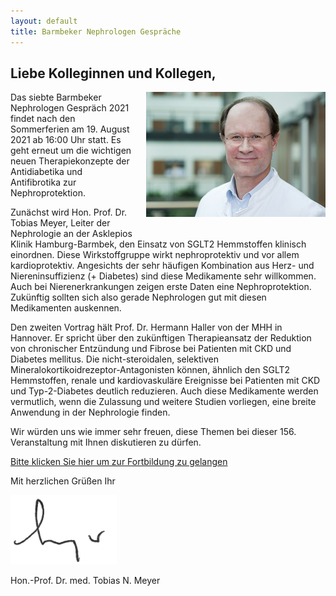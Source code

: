 ```yaml
---
layout: default
title: Barmbeker Nephrologen Gespräche
---
```

## Liebe Kolleginnen und Kollegen,

<img src="/assets/images/CA_Meyer.jpg" height="200rem" style="float:right; margin-left:20px; margin-bottom:20px;">Das siebte Barmbeker Nephrologen Gespräch 2021 findet nach den Sommerferien am 19. August 2021 ab 16:00 Uhr statt. Es geht erneut um die wichtigen neuen Therapiekonzepte der Antidiabetika und Antifibrotika zur Nephroprotektion.     
    
Zunächst wird Hon. Prof. Dr. Tobias Meyer, Leiter der Nephrologie an der Asklepios Klinik Hamburg-Barmbek, den Einsatz von SGLT2 Hemmstoffen klinisch einordnen. Diese Wirkstoffgruppe wirkt nephroprotektiv und vor allem kardioprotektiv. Angesichts der sehr häufigen Kombination aus Herz- und Niereninsuffizienz (+ Diabetes) sind diese Medikamente sehr willkommen. Auch bei Nierenerkrankungen zeigen erste Daten eine Nephroprotektion. Zukünftig sollten sich also gerade Nephrologen gut mit diesen Medikamenten auskennen.   
    
Den zweiten Vortrag hält Prof. Dr. Hermann Haller von der MHH in Hannover. Er spricht über den zukünftigen Therapieansatz der Reduktion von chronischer Entzündung und Fibrose bei Patienten mit CKD und Diabetes mellitus. Die nicht-steroidalen, selektiven Mineralokortikoidrezeptor-Antagonisten können, ähnlich den SGLT2 Hemmstoffen, renale und kardiovaskuläre Ereignisse bei Patienten mit CKD und Typ-2-Diabetes deutlich reduzieren. Auch diese Medikamente werden vermutlich, wenn die Zulassung und weitere Studien vorliegen, eine breite Anwendung in der Nephrologie finden.   
    
Wir würden uns wie immer sehr freuen, diese Themen bei dieser 156. Veranstaltung mit Ihnen diskutieren zu dürfen.        

<a class="button" href="https://teams.microsoft.com/l/meetup-join/19%3ameeting_MTFhZjE5YmYtZjgwYS00YWRkLWIwMjItNDJjMTU5OTIwMjc5%40thread.v2/0?context=%7b%22Tid%22%3a%22e6160a47-a12e-4ab1-be56-bddd09456693%22%2c%22Oid%22%3a%2254de3200-43af-4cbb-8fde-9d0457be7bcb%22%7d" target="_blank">Bitte klicken Sie hier um zur Fortbildung zu gelangen</a>  

Mit herzlichen Grüßen Ihr  

![Unterschrift Prof. Meyer](/assets/images/unterschrift-meyer.png)  

Hon.-Prof. Dr. med. Tobias N. Meyer  

